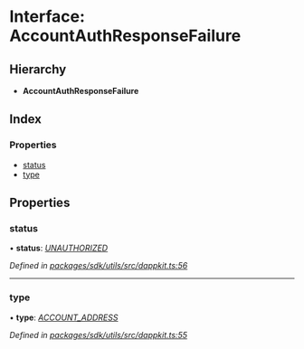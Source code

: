 # Interface: AccountAuthResponseFailure

## Hierarchy

* **AccountAuthResponseFailure**

## Index

### Properties

* [status](_packages_sdk_utils_src_dappkit_.accountauthresponsefailure.md#status)
* [type](_packages_sdk_utils_src_dappkit_.accountauthresponsefailure.md#type)

## Properties

###  status

• **status**: *[UNAUTHORIZED](../enums/_packages_sdk_utils_src_dappkit_.dappkitresponsestatus.md#unauthorized)*

*Defined in [packages/sdk/utils/src/dappkit.ts:56](https://github.com/celo-org/celo-monorepo/blob/master/packages/sdk/utils/src/dappkit.ts#L56)*

___

###  type

• **type**: *[ACCOUNT_ADDRESS](../enums/_packages_sdk_utils_src_dappkit_.dappkitrequesttypes.md#account_address)*

*Defined in [packages/sdk/utils/src/dappkit.ts:55](https://github.com/celo-org/celo-monorepo/blob/master/packages/sdk/utils/src/dappkit.ts#L55)*
